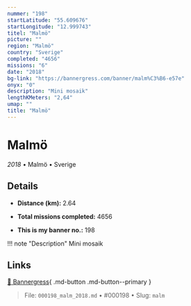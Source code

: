 ```yaml
---
nummer: "198"
startLatitude: "55.609676"
startLongitude: "12.999743"
titel: "Malmö"
picture: ""
region: "Malmö"
country: "Sverige"
completed: "4656"
missions: "6"
date: "2018"
bg-link: "https://bannergress.com/banner/malm%C3%B6-e57e"
onyx: "0"
description: "Mini mosaik"
lengthKMeters: "2,64"
umap: ""
title: "Malmö"
---
```

# Malmö

*2018* • Malmö • Sverige



## Details
- **Distance (km):** 2.64

- **Total missions completed:** 4656
- **This is my banner no.:** 198


!!! note "Description"
    Mini mosaik



## Links
[🔗 Bannergress](https://bannergress.com/banner/malm%C3%B6-e57e){ .md-button .md-button--primary }



> File: `000198_malm_2018.md` • #000198 • Slug: `malm`
